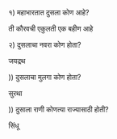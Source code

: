 १) महाभारतात दुसला कोण आहे?

ती कौरवची एकुलती एक बहीण आहे

२) दुसलाचा नवरा कोण होता?

जयद्रथ

)) दुसलाचा मुलगा कोण होता?

सुरथा

)) दुसाला राणी कोणत्या राज्यासाठी होती?

सिंधू
